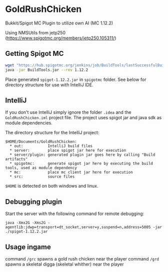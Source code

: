 # GoldRushChicken
Bukkit/Spigot MC Plugin to utilize own AI (MC 1.12.2)

Using NMSUtils from jetp250 (https://www.spigotmc.org/members/jetp250.105311/)

## Getting Spigot MC
```bash
wget "https://hub.spigotmc.org/jenkins/job/BuildTools/lastSuccessfulBuild/artifact/target/BuildTools.jar" -O BuildTools.jar
java -jar BuildTools.jar --rev 1.12.2
```
Place generated `spigot-1.12.2.jar` in `spigotmc` folder. See below for directory structure for use with IntelliJ IDE.

## IntelliJ
If you don't use IntelliJ simply ignore the folder `.idea` and the `GoldRushChicken.iml` project file. The project uses spigot jar and java sdk as module dependencies.

The directory structure for the IntelliJ project:
```
$HOME/Documents/GoldRushChicken:
  * out:           IntelliJ build files
  * server:        place spigot jar here for execution
  * server/plugin: generated plugin jar goes here by calling "Build artifacts"
  * spigotmc:      generate spigot jar here by executing the build tools, used as module dependency
  * mc:            place mc client jar here for execution
  * src:           source files
```
`$HOME` is detected on both windows and linux.

## Debugging plugin
Start the server with the following command for remote debugging:
```
java -Xmx2G -Xms2G -agentlib:jdwp=transport=dt_socket,server=y,suspend=n,address=5005 -jar ./spigot-1.12.2.jar
```

## Usage ingame
command `/grc` spawns a gold rush chicken near the player
command `/grd` spawns a skeletal digga (skeletal whither) near the player
